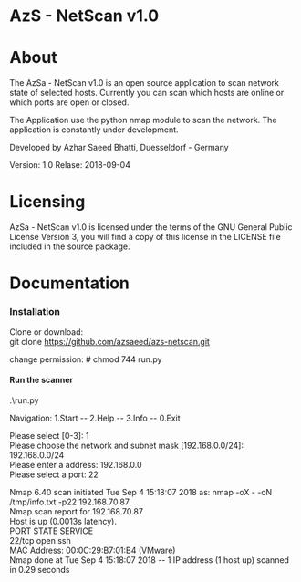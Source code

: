 # AzS - NetScan v1.0 

# About

The AzSa - NetScan v1.0 is an open source application to scan network state of selected hosts.
Currently you can scan which hosts are online or which ports are open or closed.

The Application use the python nmap module to scan the network. 
The application is constantly under development.

Developed by Azhar Saeed Bhatti, Duesseldorf - Germany

Version: 1.0
Relase: 2018-09-04

# Licensing
AzSa - NetScan v1.0 is licensed under the terms of the GNU General Public License Version 3, you will find a copy of this license in the LICENSE file included in the source package.


# Documentation

### Installation
Clone or download:  
git clone https://github.com/azsaeed/azs-netscan.git  

change permission: # chmod 744 run.py   

#### Run the scanner 
.\run.py 

Navigation:
1.Start -- 2.Help -- 3.Info -- 0.Exit

  Please select [0-3]: 1  
  Please choose the network and subnet mask [192.168.0.0/24]: 192.168.0.0/24  
  Please enter a address: 192.168.0.0  
  Please select a port: 22   

Nmap 6.40 scan initiated Tue Sep  4 15:18:07 2018 as: nmap -oX - -oN /tmp/info.txt -p22 192.168.70.87  
Nmap scan report for 192.168.70.87  
Host is up (0.0013s latency).  
PORT   STATE SERVICE  
22/tcp open  ssh  
MAC Address: 00:0C:29:B7:01:B4 (VMware)  
Nmap done at Tue Sep  4 15:18:07 2018 -- 1 IP address (1 host up) scanned in 0.29 seconds  

